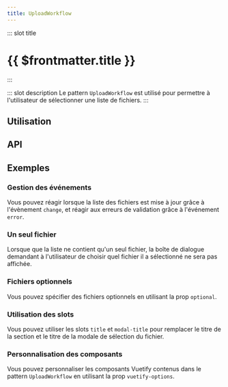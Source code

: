 ```yaml
---
title: UploadWorkflow
---
```


::: slot title
# {{ $frontmatter.title }}
:::

::: slot description
Le pattern `UploadWorkflow` est utilisé pour permettre à l'utilisateur de sélectionner une liste de fichiers.
:::

## Utilisation

<DocExample
  eager
  file="composants/upload-workflow/examples/upload-workflow"
/>

## API

<DocApi
  :value="['UploadWorkflow', 'FileList']"
  :api="{
    UploadWorkflow: {
      props: [
        {
          name: 'value',
          type: 'FileListItem[]',
          required: true,
          description: 'La liste des fichiers que l\'utilisateur doit sélectionner.',
          example: '{\n	id: string;\n	title: string;\n	state?: FileState;\n	name?: string;\n	file?: File;\n}'
        },
        {
          name: 'section-title',
          type: 'string',
          default: '\'Document(s) à nous transmettre.\'',
          description: 'Le titre de la section.'
        },
        {
          name: 'max-width',
          type: 'number | string',
          default: 'undefined',
          description: 'La largeur maximale du composant.'
        },
        {
          name: 'min-width',
          type: 'number | string',
          default: 'undefined',
          description: 'La largeur minimale du composant.'
        },
        {
          name: 'width',
          type: 'number | string',
          default: 'undefined',
          description: 'La largeur du composant.'
        },
        {
          name: 'vuetify-options',
          type: 'Options',
          default: 'undefined',
          description: 'Personnalisation des composants Vuetify et internes en utilisant la directive `customizable`.',
          options: '{\n	fileUpload: `FileUpload`,\n	dialog: `DialogBox`,\n	form: `VForm`,\n	select: `VSelect`,\n	fileList: `FileList`\n}'
        }
      ],
      slots: [
        {
          name: 'title',
          description: 'Slot pour remplacer le titre.'
        },
        {
          name: 'modal-title',
          description: 'Slot pour remplacer le titre de la modale.'
        }
      ],
      events: [
        {
          name: 'change',
          description: 'Événement émis lorsque la liste de fichiers est mise à jour.',
          value: 'File | File[]'
        },
        {
          name: 'error',
          description: 'Événement émis lorsque lorsqu\'il y a une erreur de validation.',
          value: '{\n	file: File,\n	code: ErrorCodes\n}'
        }
      ]
    },
    FileList: {
      props: [
        {
          name: 'files',
          type: 'FileItem[]',
          required: true,
          description: 'La liste des fichiers à afficher.',
          example: '{\n	id: string;\n	title: string;\n	state: FileState;\n	name?: string;\n	optional?: boolean;\n}'
        },
        {
          name: 'show-view-btn',
          type: 'boolean',
          default: 'false',
          description: 'Affiche le bouton `Afficher le fichier`.'
        },
        {
          name: 'hide-last-divider',
          type: 'boolean',
          default: 'false',
          description: 'Masque la dernière ligne de séparation de la liste.'
        },
        {
          name: 'max-width',
          type: 'number | string',
          default: 'undefined',
          description: 'La largeur maximale du composant.'
        },
        {
          name: 'min-width',
          type: 'number | string',
          default: 'undefined',
          description: 'La largeur minimale du composant.'
        },
        {
          name: 'width',
          type: 'number | string',
          default: 'undefined',
          description: 'La largeur du composant.'
        },
        {
          name: 'vuetify-options',
          type: 'Options',
          default: 'undefined',
          description: 'Personnalisation des composants Vuetify en utilisant la directive `customizable`.',
          options: '{\n	list: `VList`,\n	listItem: `VListItem`,\n	listItemAvatar: `VListItemAvatar`,\n	listItemAvatarIcon: `VIcon`,\n	listItemContent: `VListItemContent`,\n	listItemTitle: `VListItemTitle`,\n	listItemSubtitle: `VListItemSubtitle`,\n	listItemAction: `VListItemAction`,\n	layout: `VLayout`,\n	retryBtn: `VBtn`,\n	viewFileBtn: `VBtn`,\n	deleteFileBtn: `VBtn`,\n	icon: `VIcon`,\n	divider: `VDivider`\n}'
        }
      ],
      events: [
        {
          name: 'retry',
          description: 'Événement émis lorsque l\'utilisateur clique sur le bouton `Réessayer`, retourne l\'id du fichier sélectionné.',
          value: 'string'
        },
        {
          name: 'delete-file',
          description: 'Événement émis lorsque l\'utilisateur clique sur le bouton `Supprimer`, retourne l\'id du fichier sélectionné.',
          value: 'string'
        },
        {
          name: 'view-file',
          description: 'Événement émis lorsque l\'utilisateur clique sur le bouton `Afficher le fichier`, retourne le fichier sélectionné.',
          value: 'File'
        }
      ]
    }
  }"
/>

## Exemples

### Gestion des événements

Vous pouvez réagir lorsque la liste des fichiers est mise à jour grâce à l'évènement `change`, et réagir aux erreurs de validation grâce à l'événement `error`.

<DocExample file="composants/upload-workflow/examples/upload-workflow-events" />

### Un seul fichier

Lorsque que la liste ne contient qu'un seul fichier, la boîte de dialogue demandant à l'utilisateur de choisir quel fichier il a sélectionné ne sera pas affichée.

<DocExample file="composants/upload-workflow/examples/upload-workflow-single-file" />

### Fichiers optionnels

Vous pouvez spécifier des fichiers optionnels en utilisant la prop `optional`.

<DocExample file="composants/upload-workflow/examples/upload-workflow-optional" />

### Utilisation des slots

Vous pouvez utiliser les slots `title` et `modal-title` pour remplacer le titre de la section et le titre de la modale de sélection du fichier.

<DocExample file="composants/upload-workflow/examples/upload-workflow-slots" />

### Personnalisation des composants

Vous pouvez personnaliser les composants Vuetify contenus dans le pattern `UploadWorkflow` en utilisant la prop `vuetify-options`.

<DocExample file="composants/upload-workflow/examples/upload-workflow-options" />
